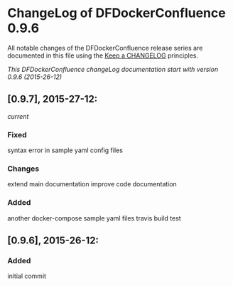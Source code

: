 # ChangeLog of DFDockerConfluence 0.9.6

All notable changes of the DFDockerConfluence release series are documented in this file using the [Keep a CHANGELOG](http://keepachangelog.com/) principles.

_This DFDockerConfluence changeLog documentation start with version 0.9.6 (2015-26-12)_

## [0.9.7], 2015-27-12:
_current_
### Fixed
syntax error in sample yaml config files

### Changes
extend main documentation
improve code documentation

### Added
another docker-compose sample yaml files
travis build test

## [0.9.6], 2015-26-12:

### Added
initial commit